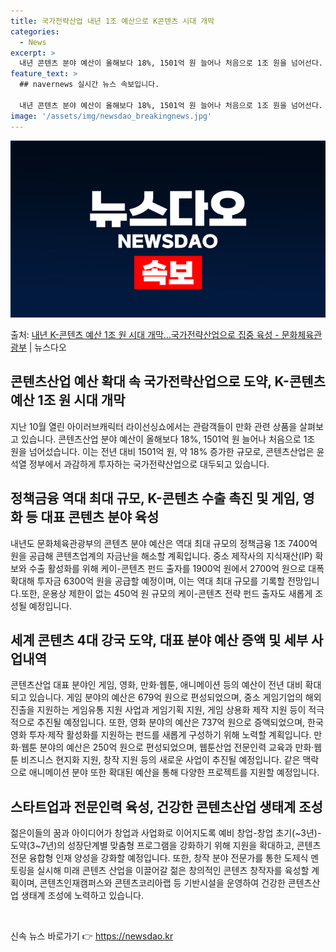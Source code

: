 ```yaml
---
title: 국가전략산업 내년 1조 예산으로 K콘텐츠 시대 개막
categories:
  - News
excerpt: >
  내년 콘텐츠 분야 예산이 올해보다 18%, 1501억 원 늘어나 처음으로 1조 원을 넘어선다. 콘텐츠산업은 …
feature_text: >
  ## navernews 실시간 뉴스 속보입니다.

  내년 콘텐츠 분야 예산이 올해보다 18%, 1501억 원 늘어나 처음으로 1조 원을 넘어선다. 콘텐츠산업은 …
image: '/assets/img/newsdao_breakingnews.jpg'
---
```


![뉴스다오 속보](/assets/img/newsdao_breakingnews.jpg)

<p>출처: <a href="https://newsdao.kr/2884" rel="dofollow">내년 K-콘텐츠 예산 1조 원 시대 개막…국가전략산업으로 집중 육성 - 문화체육관광부</a> | 뉴스다오</p>

<h2 data-ke-size="size26">콘텐츠산업 예산 확대 속 국가전략산업으로 도약, K-콘텐츠 예산 1조 원 시대 개막</h2>
<p data-ke-size="size16">지난 10월 열린 아이러브캐릭터 라이선싱쇼에서는 관람객들이 만화 관련 상품을 살펴보고 있습니다. 콘텐츠산업 분야 예산이 올해보다 18%, 1501억 원 늘어나 처음으로 1조 원을 넘어섰습니다. 이는 전년 대비 1501억 원, 약 18% 증가한 규모로, 콘텐츠산업은 윤석열 정부에서 과감하게 투자하는 국가전략산업으로 대두되고 있습니다.</p>

<h2 data-ke-size="size26">정책금융 역대 최대 규모, K-콘텐츠 수출 촉진 및 게임, 영화 등 대표 콘텐츠 분야 육성</h2>
<p data-ke-size="size16">내년도 문화체육관광부의 콘텐츠 분야 예산은 역대 최대 규모의 정책금융 1조 7400억 원을 공급해 콘텐츠업계의 자금난을 해소할 계획입니다. 중소 제작사의 지식재산(IP) 확보와 수출 활성화를 위해 케이-콘텐츠 펀드 출자를 1900억 원에서 2700억 원으로 대폭 확대해 투자금 6300억 원을 공급할 예정이며, 이는 역대 최대 규모를 기록할 전망입니다.또한, 운용상 제한이 없는 450억 원 규모의 케이-콘텐츠 전략 펀드 출자도 새롭게 조성될 예정입니다.</p>

<h2 data-ke-size="size26">세계 콘텐츠 4대 강국 도약, 대표 분야 예산 증액 및 세부 사업내역</h2>
<p data-ke-size="size16">콘텐츠산업 대표 분야인 게임, 영화, 만화·웹툰, 애니메이션 등의 예산이 전년 대비 확대되고 있습니다. 게임 분야의 예산은 679억 원으로 편성되었으며, 중소 게임기업의 해외 진출을 지원하는 게임유통 지원 사업과 게임기획 지원, 게임 상용화 제작 지원 등이 적극적으로 추진될 예정입니다. 또한, 영화 분야의 예산은 737억 원으로 증액되었으며, 한국영화 투자·제작 활성화를 지원하는 펀드를 새롭게 구성하기 위해 노력할 계획입니다. 만화·웹툰 분야의 예산은 250억 원으로 편성되었으며, 웹툰산업 전문인력 교육과 만화·웹툰 비즈니스 현지화 지원, 창작 지원 등의 새로운 사업이 추진될 예정입니다. 같은 맥락으로 애니메이션 분야 또한 확대된 예산을 통해 다양한 프로젝트를 지원할 예정입니다.</p>

<h2 data-ke-size="size26">스타트업과 전문인력 육성, 건강한 콘텐츠산업 생태계 조성</h2>
<p data-ke-size="size16">젊은이들의 꿈과 아이디어가 창업과 사업화로 이어지도록 예비 창업-창업 초기(~3년)-도약(3~7년)의 성장단계별 맞춤형 프로그램을 강화하기 위해 지원을 확대하고, 콘텐츠 전문 융합형 인재 양성을 강화할 예정입니다. 또한, 창작 분야 전문가를 통한 도제식 멘토링을 실시해 미래 콘텐츠 산업을 이끌어갈 젊은 창의적인 콘텐츠 창작자를 육성할 계획이며, 콘텐츠인재캠퍼스와 콘텐츠코리아랩 등 기반시설을 운영하여 건강한 콘텐츠산업 생태계 조성에 노력하고 있습니다.</p>

<p data-ke-size="size16">&nbsp;</p> 

신속 뉴스 바로가기 👉 <a href="https://newsdao.kr" rel="dofollow">https://newsdao.kr</a>


